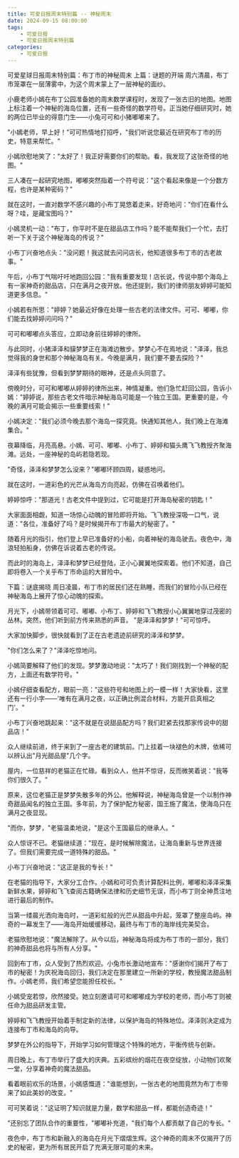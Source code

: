 ```yaml
---
title: 可爱日报周末特别篇 -- 神秘周末
date: 2024-09-15 08:00:00
tags:
    - 可爱日报
    - 可爱日报周末特别篇
categories:
    - 可爱日报
---
```

可爱星球日报周末特别篇：布丁市的神秘周末
上篇：谜题的开端
周六清晨，布丁市笼罩在一层薄雾中，为这个周末蒙上了一层神秘的面纱。

小鹿老师小嫣在布丁公园准备她的周末数学课程时，发现了一张古旧的地图。地图上标注着一个神秘的海岛位置，还有一些奇怪的数学符号。正当她仔细研究时，她的两位已毕业的得意门生——小兔可可和小猪嘟嘟来了。

"小嫣老师，早上好！"可可热情地打招呼，"我们听说您最近在研究布丁市的历史，特意来帮忙。"

小嫣欣慰地笑了："太好了！我正好需要你们的帮助。看，我发现了这张奇怪的地图。"

三人凑在一起研究地图，嘟嘟突然指着一个符号说："这个看起来像是一个分数方程，也许是某种密码？"

就在这时，一直对数学不感兴趣的小布丁晃悠着走来，好奇地问："你们在看什么呀？哇，是藏宝图吗？"

小嫣灵机一动："布丁，你平时不是在甜品店工作吗？能不能帮我们一个忙，去打听一下关于这个神秘海岛的传说？"

小布丁兴奋地点头："没问题！我这就去问问店长，他知道很多布丁市的古老故事。"

午后，小布丁气喘吁吁地跑回公园："我有重要发现！店长说，传说中那个海岛上有一家神奇的甜品店，只在满月之夜开放。他还提到，我们的律师朋友婷婷可能知道更多信息。"

小嫣若有所思："婷婷？她最近好像在处理一些古老的法律文件。可可、嘟嘟，你们能去找婷婷问问吗？"

可可和嘟嘟点头答应，立即动身前往婷婷的律所。

与此同时，小猪泽泽和貘梦梦正在海滩边散步。梦梦心不在焉地说："泽泽，我总觉得我的身世和那个神秘海岛有关。今晚是满月，我们要不要去探险？"

泽泽有些犹豫，但看到梦梦期待的眼神，还是点头同意了。

傍晚时分，可可和嘟嘟从婷婷的律所出来，神情凝重。他们急忙赶回公园，告诉小嫣："婷婷说，那些古老文件暗示神秘海岛可能是一个独立王国。更重要的是，今晚的满月可能会揭示一些重要线索！"

小嫣决定："我们必须今晚去那个海岛一探究竟。快通知其他人，我们晚上在海滩集合。"

夜幕降临，月亮高悬。小嫣、可可、嘟嘟、小布丁、婷婷和猫头鹰飞飞教授齐聚海滩。远处，一座神秘的岛屿若隐若现。

"奇怪，泽泽和梦梦怎么没来？"嘟嘟环顾四周，疑惑地问。

就在这时，一道彩色的光芒从海岛方向亮起，仿佛在召唤着他们。

婷婷惊呼："那道光！古老文件中提到过，它可能是打开海岛秘密的钥匙！"

大家面面相觑，知道一场惊心动魄的冒险即将开始。飞飞教授深吸一口气，说道："各位，准备好了吗？是时候揭开布丁市最大的秘密了。"

随着月光的指引，他们登上早已准备好的小船，向着神秘的海岛驶去。夜色中，海浪轻拍船身，仿佛在诉说着古老的传说。

而此时的海岛上，泽泽和梦梦已经登陆，正小心翼翼地探索着。他们不知道，自己即将卷入一个关乎布丁市命运的大冒险中。

下篇：谜底揭晓
周日凌晨，布丁市的居民们还在熟睡，而我们的冒险小队已经在神秘海岛上展开了惊心动魄的探索。

月光下，小嫣带领着可可、嘟嘟、小布丁、婷婷和飞飞教授小心翼翼地穿过茂密的丛林。突然，他们听到前方传来熟悉的声音。 "是泽泽和梦梦！"可可惊呼。

大家加快脚步，很快就看到了正在古老遗迹前研究的泽泽和梦梦。

"你们怎么来了？"泽泽吃惊地问。

小嫣简要解释了他们的发现。梦梦激动地说："太巧了！我们刚找到一个神秘的配方，上面还有数学符号。"

小嫣仔细查看配方，眼前一亮："这些符号和地图上的一模一样！大家快看，这里还有一行小字——'唯有在满月之夜，以正确比例混合材料，方能开启真相之门'。"

小布丁兴奋地跳起来："这不就是在说甜品配方吗？我们赶紧去找那家传说中的甜品店！"

众人继续前进，终于来到了一座古老的建筑前。门上挂着一块褪色的木牌，依稀可以辨认出"月光甜品屋"几个字。

屋内，一位慈祥的老猫正在忙碌。看到众人，他并不惊讶，反而微笑着说："我等你们很久了。"

原来，这位老猫正是梦梦失散多年的外公。他解释说，神秘海岛曾是一个以制作神奇甜品闻名的独立王国。多年前，为了保护配方秘密，国王施了魔法，使海岛只在满月之夜显现。

"而你，梦梦，"老猫温柔地说，"是这个王国最后的继承人。"

众人惊讶不已。老猫继续道："现在，是时候解除魔法，让海岛重新与世界连接了。但我们需要完成一道特殊的甜品。"

小布丁兴奋地说："这正是我的专长！"

在老猫的指导下，大家分工合作。小嫣和可可负责计算配料比例，嘟嘟和泽泽采集新鲜水果，婷婷和飞飞查阅古籍确保法律和历史细节无误，而小布丁则全神贯注地进行最后的制作。

当第一缕晨光洒向海岛时，一道彩虹般的光芒从甜品中升起，笼罩了整座岛屿。神奇的一幕发生了——海岛开始缓缓移动，最终与布丁市的海岸线完美契合。

老猫欣慰地说："魔法解除了。从今以后，神秘海岛将成为布丁市的一部分，我们的神奇甜品也将与所有人分享。"

回到布丁市，众人受到了热烈欢迎。小兔市长激动地宣布："感谢你们揭开了布丁市的秘密！为庆祝海岛回归，我们决定在那里建立一所新的学校，教授魔法甜品制作。小嫣老师，我们希望您能担任校长。"

小嫣受宠若惊，欣然接受。她立刻邀请可可和嘟嘟成为学校的老师，而小布丁则被任命为甜品研发主管。

婷婷和飞飞教授开始着手制定新的法律，以保护海岛的特殊地位。泽泽则决定成为连接布丁市和海岛的向导。

梦梦在外公的指导下，开始学习如何管理这个特殊的地方，平衡传统与创新。

周日晚上，布丁市举行了盛大的庆典。五彩缤纷的烟花在夜空绽放，小动物们欢聚一堂，分享着神奇的魔法甜品。

看着眼前欢乐的场景，小嫣感慨道："谁能想到，一张古老的地图竟然为布丁市带来了如此美妙的改变。"

可可笑着说："这证明了知识就是力量，数学和甜品一样，都能创造奇迹！"

"还别忘了团队合作的重要性，"嘟嘟补充道，"我们每个人都贡献了自己的专长。"

夜色中，布丁市和新融入的海岛在月光下熠熠生辉。这个神奇的周末不仅揭开了历史的秘密，更为所有居民开启了充满无限可能的未来。
